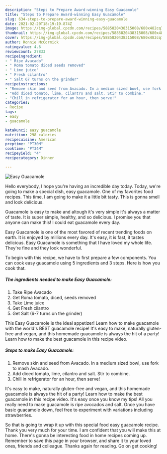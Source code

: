 ```yaml
---
description: "Steps to Prepare Award-winning Easy Guacamole"
title: "Steps to Prepare Award-winning Easy Guacamole"
slug: 634-steps-to-prepare-award-winning-easy-guacamole
date: 2021-02-20T18:19:19.874Z
image: https://img-global.cpcdn.com/recipes/5885820438315008/680x482cq70/easy-guacamole-recipe-main-photo.jpg
thumbnail: https://img-global.cpcdn.com/recipes/5885820438315008/680x482cq70/easy-guacamole-recipe-main-photo.jpg
cover: https://img-global.cpcdn.com/recipes/5885820438315008/680x482cq70/easy-guacamole-recipe-main-photo.jpg
author: Ronnie McCormick
ratingvalue: 4.6
reviewcount: 27833
recipeingredient:
- " Ripe Avacado"
- " Roma tomato diced seeds removed"
- " Lime juice"
- " Fresh cilantro"
- " Salt 67 turns on the grinder"
recipeinstructions:
- "Remove skin and seed from Avacado. In a medium sized bowl, use fork to mash Avacado."
- "Add diced tomato, lime, cilantro and salt. Stir to combine."
- "Chill in refrigerator for an hour, then serve!"
categories:
- Recipe
tags:
- easy
- guacamole

katakunci: easy guacamole 
nutrition: 298 calories
recipecuisine: American
preptime: "PT30M"
cooktime: "PT34M"
recipeyield: "4"
recipecategory: Dinner

---
```



![Easy Guacamole](https://img-global.cpcdn.com/recipes/5885820438315008/680x482cq70/easy-guacamole-recipe-main-photo.jpg)

Hello everybody, I hope you're having an incredible day today. Today, we're going to make a special dish, easy guacamole. One of my favorites food recipes. This time, I am going to make it a little bit tasty. This is gonna smell and look delicious.

Guacamole is easy to make and altough it&#39;s very simple it&#39;s always a matter of taste. It is super simple, healthy, and so delicious. I promise you that anyone can make this! I could eat guacamole every day.

Easy Guacamole is one of the most favored of recent trending foods on earth. It is enjoyed by millions every day. It's easy, it is fast, it tastes delicious. Easy Guacamole is something that I have loved my whole life. They're fine and they look wonderful.


To begin with this recipe, we have to first prepare a few components. You can cook easy guacamole using 5 ingredients and 3 steps. Here is how you cook that.

<!--inarticleads1-->

##### The ingredients needed to make Easy Guacamole:

1. Take  Ripe Avacado
1. Get  Roma tomato, diced, seeds removed
1. Take  Lime juice
1. Get  Fresh cilantro
1. Get  Salt (6-7 turns on the grinder)


This Easy Guacamole is the ideal appetizer! Learn how to make guacamole with the world&#39;s BEST guacamole recipe! It&#39;s easy to make, naturally gluten-free and vegan, and this homemade guacamole is always the hit of a party! Learn how to make the best guacamole in this recipe video. 

<!--inarticleads2-->

##### Steps to make Easy Guacamole:

1. Remove skin and seed from Avacado. In a medium sized bowl, use fork to mash Avacado.
1. Add diced tomato, lime, cilantro and salt. Stir to combine.
1. Chill in refrigerator for an hour, then serve!


It&#39;s easy to make, naturally gluten-free and vegan, and this homemade guacamole is always the hit of a party! Learn how to make the best guacamole in this recipe video. It&#39;s easy once you know my tips! All you really need to make guacamole is ripe avocados and salt. Once you have basic guacamole down, feel free to experiment with variations including strawberries. 

So that is going to wrap it up with this special food easy guacamole recipe. Thank you very much for your time. I am confident that you will make this at home. There's gonna be interesting food in home recipes coming up. Remember to save this page in your browser, and share it to your loved ones, friends and colleague. Thanks again for reading. Go on get cooking!
